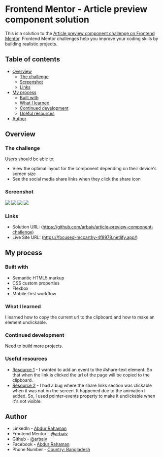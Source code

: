 # Frontend Mentor - Article preview component solution

This is a solution to the [Article preview component challenge on Frontend Mentor](https://www.frontendmentor.io/challenges/article-preview-component-dYBN_pYFT). Frontend Mentor challenges help you improve your coding skills by building realistic projects. 

## Table of contents

- [Overview](#overview)
  - [The challenge](#the-challenge)
  - [Screenshot](#screenshot)
  - [Links](#links)
- [My process](#my-process)
  - [Built with](#built-with)
  - [What I learned](#what-i-learned)
  - [Continued development](#continued-development)
  - [Useful resources](#useful-resources)
- [Author](#author)


## Overview

### The challenge

Users should be able to:

- View the optimal layout for the component depending on their device's screen size
- See the social media share links when they click the share icon

### Screenshot

![](images/screenshot/desktop-screenshot.png)
![](images/screenshot/desktop-screenshot-active.png)
![](images/screenshot/mobile-screenshot.png)
![](images/screenshot/mobile-screenshot-active.png)

### Links

- Solution URL: (https://github.com/arbaiv/article-preview-component-challenge)
- Live Site URL: (https://focused-mccarthy-4f8978.netlify.app/)

## My process

### Built with

- Semantic HTML5 markup
- CSS custom properties
- Flexbox
- Mobile-first workflow

### What I learned

I learned how to copy the current url to the clipboard and how to make an element unclickable.

### Continued development

Need to build more projects.


### Useful resources

- [Resource 1](https://stackoverflow.com/questions/49618618/copy-current-url-to-clipboard) - I wanted to add an event to the #share-text element. So that when the link is clicked the url of the page will be copied to the clipboard.
- [Resource 2](https://developer.mozilla.org/en-US/docs/Web/CSS/pointer-events) - I had a bug where the share links section was clickable when it was not on the screen. It happened due to the animation I added. So, I used pointer-events property to make it unclickable when it's not visible.


## Author

- LinkedIn - [Abdur Rahaman](https://www.linkedin.com/in/abdur-rahaman-arb4/)
- Frontend Mentor - [@arbaiv](https://www.frontendmentor.io/profile/arbaiv)
- Github - [@arbaiv](https://github.com/arbaiv)
- Facebook - [Abdur Rahaman](https://www.facebook.com/people/Abdur-Rahaman/100052283355364/)
- Phone Number - [Country: Bangladesh](+8801775575562)